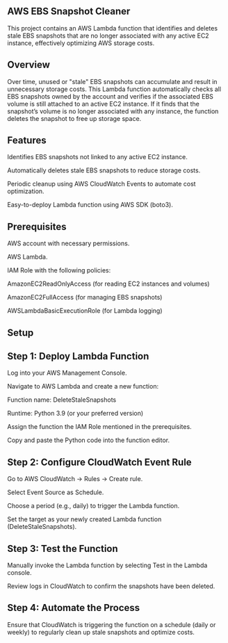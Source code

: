 ## AWS EBS Snapshot Cleaner

This project contains an AWS Lambda function that identifies and deletes stale EBS snapshots that are no longer associated with any active EC2 instance, effectively optimizing AWS storage costs.

## Overview

Over time, unused or "stale" EBS snapshots can accumulate and result in unnecessary storage costs. This Lambda function automatically checks all EBS snapshots owned by the account and verifies if the associated EBS volume is still attached to an active EC2 instance. If it finds that the snapshot’s volume is no longer associated with any instance, the function deletes the snapshot to free up storage space.

## Features


Identifies EBS snapshots not linked to any active EC2 instance.

Automatically deletes stale EBS snapshots to reduce storage costs.

Periodic cleanup using AWS CloudWatch Events to automate cost optimization.

Easy-to-deploy Lambda function using AWS SDK (boto3).

## Prerequisites


AWS account with necessary permissions.

AWS Lambda.

IAM Role with the following policies:

AmazonEC2ReadOnlyAccess (for reading EC2 instances and volumes)

AmazonEC2FullAccess (for managing EBS snapshots)

AWSLambdaBasicExecutionRole (for Lambda logging)

## Setup

## Step 1: Deploy Lambda Function

Log into your AWS Management Console.

Navigate to AWS Lambda and create a new function:

Function name: DeleteStaleSnapshots

Runtime: Python 3.9 (or your preferred version)

Assign the function the IAM Role mentioned in the prerequisites.

Copy and paste the Python code into the function editor.

## Step 2: Configure CloudWatch Event Rule

Go to AWS CloudWatch → Rules → Create rule.

Select Event Source as Schedule.

Choose a period (e.g., daily) to trigger the Lambda function.

Set the target as your newly created Lambda function (DeleteStaleSnapshots).

## Step 3: Test the Function

Manually invoke the Lambda function by selecting Test in the Lambda console.

Review logs in CloudWatch to confirm the snapshots have been deleted.

## Step 4: Automate the Process

Ensure that CloudWatch is triggering the function on a schedule (daily or weekly) to regularly clean up stale snapshots and optimize costs.

